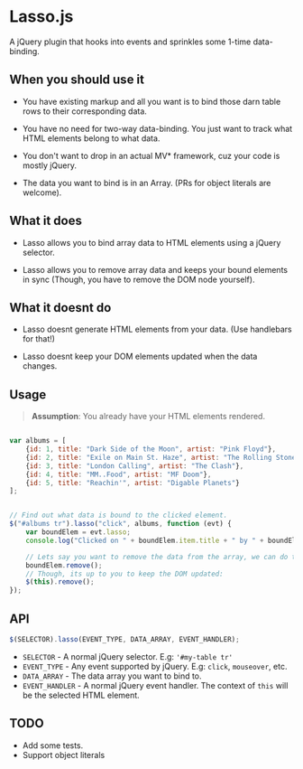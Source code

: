 Lasso.js
========

A jQuery plugin that hooks into events and sprinkles some 1-time data-binding.

When you should use it
----------------------

* You have existing markup and all you want is to bind those darn table rows to their corresponding data.

* You have no need for two-way data-binding. You just want to track what HTML elements belong to what data.

* You don't want to drop in an actual MV* framework, cuz your code is mostly jQuery.

* The data you want to bind is in an Array. (PRs for object literals are welcome).


What it does
------------

* Lasso allows you to bind array data to HTML elements using a jQuery selector.

* Lasso allows you to remove array data and keeps your bound elements in sync (Though, you have to remove the DOM node yourself).

What it doesnt do
-----------------
* Lasso doesnt generate HTML elements from your data. (Use handlebars for that!)

* Lasso doesnt keep your DOM elements updated when the data changes.


Usage
-----
> **Assumption**: You already have your HTML elements rendered.

```js

var albums = [
    {id: 1, title: "Dark Side of the Moon", artist: "Pink Floyd"},
    {id: 2, title: "Exile on Main St. Haze", artist: "The Rolling Stones"},
    {id: 3, title: "London Calling", artist: "The Clash"},
    {id: 4, title: "MM..Food", artist: "MF Doom"},
    {id: 5, title: "Reachin'", artist: "Digable Planets"}
];


// Find out what data is bound to the clicked element.
$("#albums tr").lasso("click", albums, function (evt) {
    var boundElem = evt.lasso;
    console.log("Clicked on " + boundElem.item.title + " by " + boundElem.item.artist);

    // Lets say you want to remove the data from the array, we can do that too...
    boundElem.remove();
    // Though, its up to you to keep the DOM updated:
    $(this).remove();
});

```

API
----
```js
$(SELECTOR).lasso(EVENT_TYPE, DATA_ARRAY, EVENT_HANDLER);
```

* `SELECTOR` - A normal jQuery selector. E.g: `'#my-table tr'`
* `EVENT_TYPE` - Any event supported by jQuery. E.g: `click`, `mouseover`, etc.
* `DATA_ARRAY` - The data array you want to bind to.
* `EVENT_HANDLER` - A normal jQuery event handler. The context of `this` will be the selected HTML element.

TODO
----

* Add some tests.
* Support object literals
 
